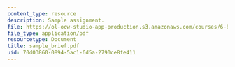 ```yaml
---
content_type: resource
description: Sample assignment.
file: https://ol-ocw-studio-app-production.s3.amazonaws.com/courses/6-805-ethics-and-the-law-on-the-electronic-frontier-fall-2005/70d0386008945ac16d5a2790ce8fe411_sample_brief.pdf
file_type: application/pdf
resourcetype: Document
title: sample_brief.pdf
uid: 70d03860-0894-5ac1-6d5a-2790ce8fe411
---
```

